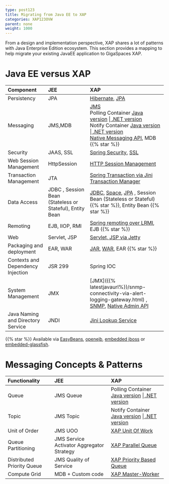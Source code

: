 ```yaml
---
type: post123
title: Migrating from Java EE to XAP
categories: XAP123OVW
parent: none
weight: 1000
---
```



From a design and implementation perspective, XAP shares a lot of patterns with Java Enterprise Edition ecosystem. This section provides a mapping to help migrate your existing JavaEE application to GigaSpaces XAP. 

# Java EE versus XAP

|Component|JEE|XAP|
|:--------|:---|:--|
|Persistency|JPA|[Hibernate](../dev-java/hibernate-space-persistency.html), [JPA](../dev-java/jpa-api-overview.html)|
|Messaging|JMS,MDB|[JMS](../dev-java/messaging-support.html)<br>Polling Container [Java version](../dev-java/polling-container-overview.html) \|[ .NET version](../dev-dotnet/polling-container-overview.html)<br>Notify Container [Java version](../dev-java/notify-container-overview.html) \|[ .NET version](../dev-dotnet/notify-container-overview.html)<br> [Native Messaging API](../dev-java/session-based-messaging-api.html), MDB {{% star %}} |
|Security|JAAS, SSL|[Spring Security](../security/spring-security-bridge.html), [SSL](../security/securing-the-transport-layer-using-ssl.html)|
|Web Session Management|HttpSession|[HTTP Session Management](../dev-java/http-session-management.html)|
|Transaction Management|JTA|[Spring Transaction via Jini Transaction Manager](../dev-java/transaction-overview.html)|
|Data Access|JDBC , Session Bean (Stateless or Stateful), Entity Bean|[JDBC](../dev-java/jdbc-driver.html), [Space](../dev-java/the-gigaspace-interface-overview.html), [JPA](../dev-java/jpa-api-overview.html) , Session Bean (Stateless or Stateful) {{% star %}}, Entity Bean {{% star %}}|
|Remoting|EJB, IIOP, RMI|[Spring remoting over LRMI](../dev-java/executor-based-remoting.html), EJB {{% star %}}|
|Web|Servlet, JSP | [Servlet, JSP via Jetty](../dev-java/web-application-overview.html)|
|Packaging and deployment|EAR, WAR|[JAR](../dev-java/the-processing-unit-structure-and-configuration.html), [WAR](../dev-java/web-application-overview.html), EAR {{%  star %}}|
|Contexts and Dependency Injection|JSR 299|Spring IOC|
|System Management|JMX|[JMX]({{% latestjavaurl%}}/snmp-connectivity-via-alert-logging-gateway.html) , [SNMP](../dev-java/snmp-connectivity-via-alert-logging-gateway.html), [Native Admin API](../dev-java/administration-and-monitoring-overview.html)|
|Java Naming and Directory Service|JNDI|[Jini Lookup Service](./about-jini.html)|

{{%  star %}} Available via [EasyBeans](https://forge.ow2.org/projects/easybeans), [openejb](http://openejb.apache.org), [embedded jboss](http://docs.jboss.org/ejb3/embedded/embedded.html) or [embedded-glassfish](http://embedded-glassfish.java.net).

# Messaging Concepts & Patterns


|Functionality|JEE|XAP|
|:------------|:---|:--|
|Queue|JMS Queue|Polling Container [Java version](../dev-java/polling-container-overview.html) \|[ .NET version](../dev-dotnet/polling-container-overview.html)|
|Topic|JMS Topic|Notify Container  [Java version](../dev-java/notify-container-overview.html) \|[ .NET version](../dev-dotnet/notify-container-overview.html)|
|Unit of Order|JMS UOO|[XAP Unit Of Work](/sbp/unit-of-work.html)|
|Queue Partitioning|JMS Service Activator Aggregator Strategy|[XAP Parallel Queue](/sbp/parallel-queue-pattern.html)|
|Distributed Priority Queue|JMS Quality of Service|[XAP Priority Based Queue](/sbp/priority-based-queue.html)|
|Compute Grid|MDB + Custom code|[XAP Master-Worker](/sbp/master-worker-pattern.html)|
